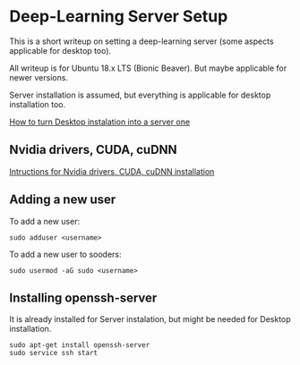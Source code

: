 # Deep-Learning Server Setup

This is a short writeup on setting a deep-learning server (some aspects applicable for desktop too).

All writeup is for Ubuntu 18.x LTS (Bionic Beaver). But maybe applicable for newer versions.

Server installation is assumed, but everything is applicable for desktop installation too. 

[How to turn Desktop instalation into a server one](./DesktopAndServerInstallation.md)

## Nvidia drivers, CUDA, cuDNN

[Intructions for Nvidia drivers, CUDA, cuDNN installation](./NvidiaGraphicsAndCUDA.md)

## Adding a new user

To add a new user:

    sudo adduser <username>
  
To add a new user to sooders:

    sudo usermod -aG sudo <username>

## Installing openssh-server
It is already installed for Server instalation, but might be needed for Desktop installation.

    sudo apt-get install openssh-server
    sudo service ssh start

